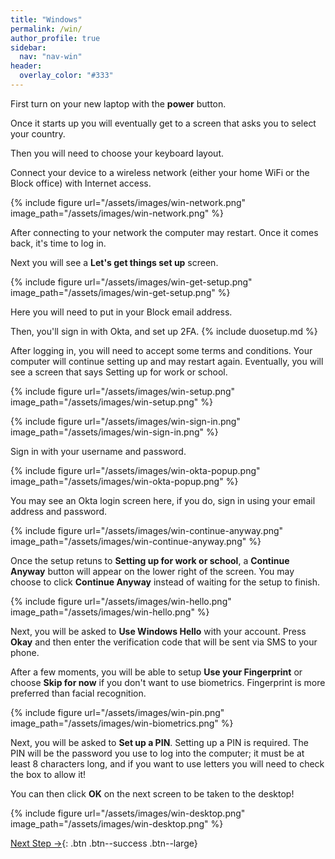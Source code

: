 ```yaml
---
title: "Windows"
permalink: /win/
author_profile: true
sidebar:
  nav: "nav-win"
header:
  overlay_color: "#333"
---
```


First turn on your new laptop with the __power__ button.

Once it starts up you will eventually get to a screen that asks you to select your country.

Then you will need to choose your keyboard layout.

Connect your device to a wireless network (either your home WiFi or the Block office) with Internet access.

{% include figure url="/assets/images/win-network.png" image_path="/assets/images/win-network.png" %}

After connecting to your network the computer may restart. Once it comes back, it's time to log in.

Next you will see a __Let's get things set up__ screen.

{% include figure url="/assets/images/win-get-setup.png" image_path="/assets/images/win-get-setup.png" %}

Here you will need to put in your Block email address. 

Then, you'll sign in with Okta, and set up 2FA.
{% include duosetup.md %}

After logging in, you will need to accept some terms and conditions. Your computer will continue setting up and may restart again. Eventually, you will see a screen that says Setting up for work or school.

{% include figure url="/assets/images/win-setup.png" image_path="/assets/images/win-setup.png" %}

{% include figure url="/assets/images/win-sign-in.png" image_path="/assets/images/win-sign-in.png" %}

Sign in with your username and password.

{% include figure url="/assets/images/win-okta-popup.png" image_path="/assets/images/win-okta-popup.png" %}

You may see an Okta login screen here, if you do, sign in using your email address and password.

{% include figure url="/assets/images/win-continue-anyway.png" image_path="/assets/images/win-continue-anyway.png" %}

Once the setup retuns to __Setting up for work or school__, a __Continue Anyway__ button will appear on the lower right of the screen. You may choose to click __Continue Anyway__ instead of waiting for the setup to finish.

{% include figure url="/assets/images/win-hello.png" image_path="/assets/images/win-hello.png" %}

Next, you will be asked to __Use Windows Hello__ with your account. Press __Okay__ and then enter the verification code that will be sent via SMS to your phone.

After a few moments, you will be able to setup __Use your Fingerprint__ or choose __Skip for now__ if you don't want to use biometrics. Fingerprint is more preferred than facial recognition.

{% include figure url="/assets/images/win-pin.png" image_path="/assets/images/win-biometrics.png" %}

Next, you will be asked to __Set up a PIN__. Setting up a PIN is required. The PIN will be the password you use to log into the computer; it must be at least 8 characters long, and if you want to use letters you will need to check the box to allow it!

You can then click __OK__ on the next screen to be taken to the desktop!

{% include figure url="/assets/images/win-desktop.png" image_path="/assets/images/win-desktop.png" %}

[Next Step &rarr;](/win-chrome){: .btn .btn--success .btn--large}
